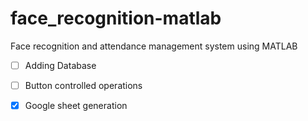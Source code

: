 # face_recognition-matlab
Face recognition and attendance management system using MATLAB
- [ ] Adding Database
- [ ] Button controlled operations
- [x] Google sheet generation

